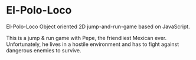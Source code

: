 # El-Polo-Loco
El-Polo-Loco Object oriented 2D jump-and-run-game based on JavaScript.
 

This is a jump & run game with Pepe, the friendliest Mexican ever. Unfortunately, he lives in a hostile environment and has to fight against dangerous enemies to survive.
